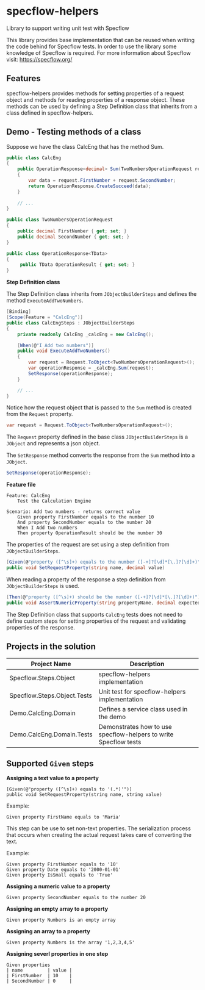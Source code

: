 # specflow-helpers
Library to support writing unit test with Specflow

This library provides base implementation that can be reused when writing the code behind for Specflow tests. 
In order to use the library some knowledge of Specflow is required.
For more information about Specflow visit: https://specflow.org/

Features
--------

specflow-helpers provides methods for setting properties of a request object and methods for reading properties of a response object. 
These methods can be used by defining a Step Definition class that inherits from a class defined in specflow-helpers.

Demo - Testing methods of a class
---------------------------------

Suppose we have the class CalcEng that has the method Sum.

```csharp
public class CalcEng
{
    public OperationResponse<decimal> Sum(TwoNumbersOperationRequest request)
    {
        var data = request.FirstNumber + request.SecondNumber;
        return OperationResponse.CreateSucceed(data);
    }
    
    // ...
}

public class TwoNumbersOperationRequest
{
    public decimal FirstNumber { get; set; }
    public decimal SecondNumber { get; set; }
}

public class OperationResponse<TData>
{
     public TData OperationResult { get; set; }
}
```

**Step Definition class**

The Step Definition class inherits from `JObjectBuilderSteps` and defines the method `ExecuteAddTwoNumbers`.

```csharp
[Binding]
[Scope(Feature = "CalcEng")]
public class CalcEngSteps : JObjectBuilderSteps
{
    private readonly CalcEng _calcEng = new CalcEng();

    [When(@"I Add two numbers")]
    public void ExecuteAddTwoNumbers()
    {
        var request = Request.ToObject<TwoNumbersOperationRequest>();
        var operationResponse = _calcEng.Sum(request);
        SetResponse(operationResponse);
    }

    // ...
}
```

Notice how the request object that is passed to the `Sum` method is created from the `Request` property.
```csharp
var request = Request.ToObject<TwoNumbersOperationRequest>();
```

The `Request` property defined in the base class `JObjectBuilderSteps` is a `JObject` and represents a json object.

The `SetResponse` method converts the response from the `Sum` method into a `JObject`.
```csharp
SetResponse(operationResponse);
```

**Feature file**
```
Feature: CalcEng
	Test the Calculation Engine

Scenario: Add two numbers - returns correct value
	Given property FirstNumber equals to the number 10
	And property SecondNumber equals to the number 20
	When I Add two numbers
	Then property OperationResult should be the number 30
```

The properties of the request are set using a step definition from `JObjectBuilderSteps`.

```csharp
[Given(@"property ([^\s]+) equals to the number ([-+]?[\d]*[\.]?[\d]+)")]
public void SetRequestProperty(string name, decimal value)
```

When reading a property of the response a step definition from `JObjectBuilderSteps` is used.

```csharp
[Then(@"property ([^\s]+) should be the number ([-+]?[\d]*[\.]?[\d]+)")]
public void AssertNumericProperty(string propertyName, decimal expectedPropertyValue)
```

The Step Definition class that supports `CalcEng` tests does not need to define custom steps for setting properties of the request and validating properties of the response.

Projects in the solution
------------------------

Project Name | Description
------------ | -----------
Specflow.Steps.Object | specflow-helpers implementation
Specflow.Steps.Object.Tests | Unit test for specflow-helpers implementation
Demo.CalcEng.Domain | Defines a service class used in the demo
Demo.CalcEng.Domain.Tests | Demonstrates how to use specflow-helpers to write Specflow tests

Supported `Given` steps
---------------------

**Assigning a text value to a property**

```cshart
[Given(@"property ([^\s]+) equals to '(.*)'")]
public void SetRequestProperty(string name, string value)
```
Example:
```
Given property FirstName equals to 'Maria'
```

This step can be use to set non-text properties. The serialization process that occurs when creating the actual request takes care of converting the text.

Example:
```
Given property FirstNumber equals to '10'
Given property Date equals to '2000-01-01'
Given property IsSmall equals to 'True'
```

**Assigning a numeric value to a property**
```
Given property SecondNumber equals to the number 20
```

**Assigning an empty array to a property**
```
Given property Numbers is an empty array
```

**Assigning an array to a property**
```
Given property Numbers is the array '1,2,3,4,5'
```

**Assigning severl properties in one step**
```
Given properties
| name         | value |
| FirstNumber  | 10    |
| SecondNumber | 0     |
```
